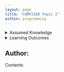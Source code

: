 ```yaml
---
layout: page
title: "COMP2160 Topic 2"
within: programming
---
```


<details class="prereq" markdown="1"><summary>Assumed Knowledge</summary>

 * Assumed topic 1
 * Assumed topic 2
 
</details>

<details class="outcomes" markdown="1"><summary>Learning Outcomes</summary>

  * LO 1
  * LO 2

</details>

## Author: 

Contents